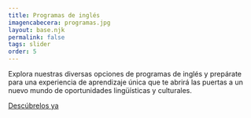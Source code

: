 ```yaml
---
title: Programas de inglés
imagencabecera: programas.jpg
layout: base.njk
permalink: false
tags: slider
order: 5
---
```


Explora nuestras diversas opciones de programas de inglés y prepárate para una experiencia de aprendizaje única que te abrirá las puertas a un nuevo mundo de oportunidades lingüísticas y culturales.

[Descúbrelos ya](/programas/)
